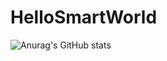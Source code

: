 # HelloSmartWorld
![Anurag's GitHub stats](https://github-readme-stats.vercel.app/api?username=HelloSmartWorld&theme=solarized-light)
